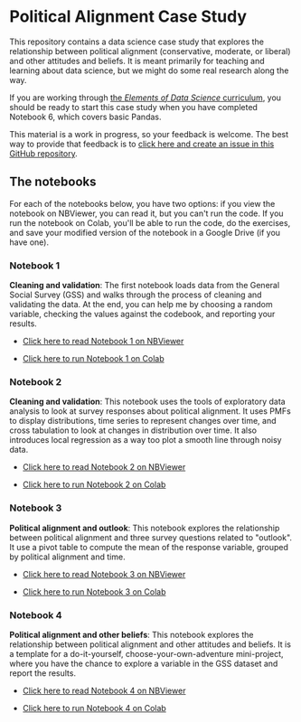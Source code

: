 # Political Alignment Case Study

This repository contains a data science case study that explores the relationship between political alignment (conservative, moderate, or liberal) and other attitudes and beliefs.  It is meant primarily for teaching and learning about data science, but we might do some real research along the way.

If you are working through [the *Elements of Data Science* curriculum](https://allendowney.github.io/ElementsOfDataScience/), you should be ready to start this case study when you have completed Notebook 6, which covers basic Pandas.

This material is a work in progress, so your feedback is welcome.  The best way to provide that feedback is to [click here and create an issue in this GitHub repository](https://github.com/AllenDowney/PoliticalAlignmentCaseStudy/issues).


## The notebooks

For each of the notebooks below, you have two options: if you view the notebook on NBViewer, you can read it, but you can't run the code.  If you run the notebook on Colab, you'll be able to run the code, do the exercises, and save your modified version of the notebook in a Google Drive (if you have one).

### Notebook 1

**Cleaning and validation**: The first notebook loads data from the General Social Survey (GSS) and walks through the process of cleaning and validating the data.  At the end, you can help me by choosing a random variable, checking the values against the codebook, and reporting your results.

* [Click here to read Notebook 1 on NBViewer](https://nbviewer.jupyter.org/github/AllenDowney/PoliticalAlignmentCaseStudy/blob/master/01_clean.ipynb)

* [Click here to run Notebook 1 on Colab](https://colab.research.google.com/github/AllenDowney/PoliticalAlignmentCaseStudy/blob/master/01_clean.ipynb)


### Notebook 2

**Cleaning and validation**: This notebook uses the tools of exploratory data analysis to look at survey responses about political alignment.  It uses PMFs to display distributions, time series to represent changes over time, and cross tabulation to look at changes in distribution over time.  It also introduces local regression as a way too plot a smooth line through noisy data.

* [Click here to read Notebook 2 on NBViewer](https://nbviewer.jupyter.org/github/AllenDowney/PoliticalAlignmentCaseStudy/blob/master/02_polviews.ipynb)

* [Click here to run Notebook 2 on Colab](https://colab.research.google.com/github/AllenDowney/PoliticalAlignmentCaseStudy/blob/master/02_polviews.ipynb)


### Notebook 3

**Political alignment and outlook**: This notebook explores the relationship between political alignment and three survey questions related to "outlook".  It use a pivot table to compute the mean of the response variable, grouped by political alignment and time.

* [Click here to read Notebook 3 on NBViewer](https://nbviewer.jupyter.org/github/AllenDowney/PoliticalAlignmentCaseStudy/blob/master/03_outlook.ipynb)

* [Click here to run Notebook 3 on Colab](https://colab.research.google.com/github/AllenDowney/PoliticalAlignmentCaseStudy/blob/master/03_outlook.ipynb)


### Notebook 4

**Political alignment and other beliefs**: This notebook explores the relationship between political alignment and other attitudes and beliefs.  It is a template for a do-it-yourself, choose-your-own-adventure mini-project, where you have the chance to explore a variable in the GSS dataset and report the results.

* [Click here to read Notebook 4 on NBViewer](https://nbviewer.jupyter.org/github/AllenDowney/PoliticalAlignmentCaseStudy/blob/master/04_worldview.ipynb)

* [Click here to run Notebook 4 on Colab](https://colab.research.google.com/github/AllenDowney/PoliticalAlignmentCaseStudy/blob/master/04_worldview.ipynb)




